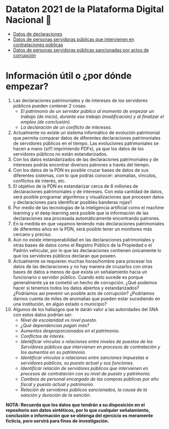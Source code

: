 # Dataton 2021 de la Plataforma Digital Nacional 🦔

- [Datos de declaraciones](https://github.com/PDNMX/dataton2021-datos/raw/main/declaraciones.json.zip)
- [Datos de personas servidoras públicas que intervienen en contrataciones públicas](https://github.com/PDNMX/dataton2021-datos/raw/main/SistemaS2.zip)
- [Datos de personas servidoras públicas sancionadas por actos de corrupción](https://github.com/PDNMX/dataton2021-datos/raw/Sistema3Servidores.zip)

# Información útil  o ¿por dónde empezar?
1. Las declaraciones patrimoniales y de intereses de los servidores públicos pueden contener 2 cosas:
   * *El patrimonio de un servidor público al momento de empezar un trabajo (de inicio), durante ese trabajo (modificación) y al finalizar el empleo (de conclusión).*
   * *La declaración de un conflicto de intereses.*
2. Actualmente no existe un sistema informático de evolución patrimonial que permita comparar datos de diferentes declaraciones patrimoniales de servidores públicos en el tiempo. Las evoluciones patrimoniales se hacen a mano (si!!! imprimiendo PDFs), ya que los datos de los servidores públicos no están estandarizados.
3. Con los datos estandarizados de las declaraciones patrimoniales y de intereses podrás encontrar diversos patrones a través del tiempo.
4. Con los datos de la PDN es posible cruzar bases de datos de sus diferentes sistemas, con lo que podrás conocer: anomalías, vínculos, conflictos de interés, etc.
5. El objetivo de la PDN es estandarizar cerca de 6 millones de declaraciones patrimoniales y de intereses. Con esta cantidad de datos, será posible programar algoritmos y visualizaciones que procesen datos y declaraciones para identificar posibles banderas rojas!!
6. Por medio de las tecnologías de la inteligencia artificial como el machine learning y el deep learning será posible que la información de las declaraciones sea procesada automáticamente encontrando patrones.
7. En la medida en que vayamos teniendo más declaraciones patrimoniales de diferentes años en la PDN, será posible tener un monitoreo más cercano y preciso.
8. Aún no existe interoperabilidad en las declaraciones patrimoniales y otras bases de datos como el Registro Público de la Propiedad o el Padrón vehicular, por lo que las declaraciones contienen únicamente lo que los servidores públicos declaran que poseen.
9. Actualmente se requieren muchas horas/hombre para procesar los datos de las declaraciones y no hay manera de cruzarlos con otras bases de datos a menos de que exista un señalamiento hacia un funcionario o servidor público. Cuando esto sucede es porque generalmente ya se cometió un hecho de corrupción. ¿Qué podemos hacer si tenemos todos los datos abiertos y estandarizados? ¿Podríamos así prevenir un posible acto de corrupción? ¿Podríamos darnos cuenta de miles de anomalías que pueden estar sucediendo en una institución,  en algún estado o municipio? 
10. Algunos de los hallazgos que le darán valor a las autoridades del SNA con estos datos podrían ser:
    * *Nivel de escolaridad vs nivel puesto.*
    * *¿Qué dependencias pagan más?*
    * *Aumentos desproporcionados en el patrimonio.*
    * *Conflictos de interés.*
    * *Identificar vínculos o relaciones entre niveles de puestos de los Servidores públicos que intervienen en procesos de contratación y los aumentos en su patrimonio.*
    * *Identificar vínculos o relaciones entre sanciones impuestas a servidores públicos, su puesto actual y sus funciones.*
    * *Identificar relación de servidores públicos que intervienen en procesos de contratación con su nivel de puesto y patrimonio.*
    * *Cambios de personal encargado de las compras públicas por año fiscal y puesto actual y patrimonio.*
    * *Relación de servidores públicos sancionados, la  causa de la sanción y duración de la sanción.*

**NOTA: Recuerda que los datos que tendrán a su disposición en el repositorio son datos sintéticos, por lo que cualquier señalamiento, conclusión o información que se obtenga del ejercicio es meramente ficticia, pero servirá para fines de investigación.**
